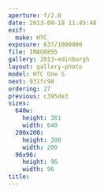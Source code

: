 ```yaml
---
aperture: f/2.0
date: 2013-09-18 11:45:48
exif:
  make: HTC
exposure: 837/1000000
file: IMAG0855
gallery: 2013-edinburgh
layout: gallery-photo
model: HTC One S
next: 931fc98
ordering: 27
previous: c395de3
sizes:
  640w:
    height: 361
    width: 640
  200x200:
    height: 200
    width: 200
  96x96:
    height: 96
    width: 96
title: 
---
```

